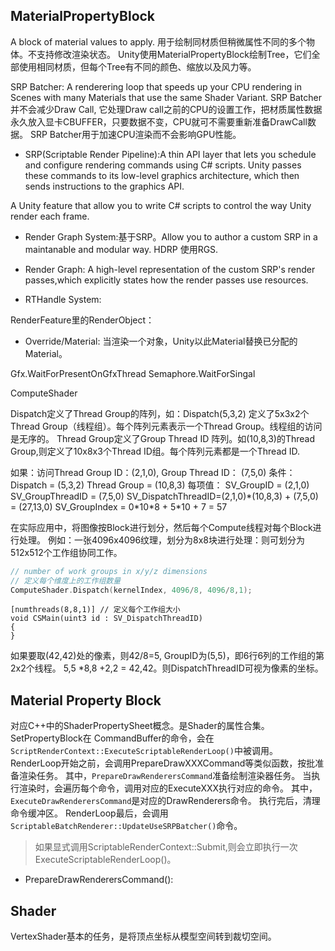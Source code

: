 ## MaterialPropertyBlock
A block of material values to apply. 
用于绘制同材质但稍微属性不同的多个物体。不支持修改渲染状态。
Unity使用MaterialPropertyBlock绘制Tree，它们全部使用相同材质，但每个Tree有不同的颜色、缩放以及风力等。

SRP Batcher:
A renderering loop that speeds up your CPU rendering in Scenes with many Materials that use the same Shader Variant.
SRP Batcher并不会减少Draw Call, 它处理Draw call之前的CPU的设置工作，把材质属性数据永久放入显卡CBUFFER，只要数据不变，CPU就可不需要重新准备DrawCall数据。
SRP Batcher用于加速CPU渲染而不会影响GPU性能。


- SRP(Scriptable Render Pipeline):A thin API layer that lets you schedule and configure rendering commands using C# scripts. Unity passes these commands to its low-level graphics architecture, which then sends instructions to the graphics API.

A Unity feature that allow you to write C# scripts to control the way Unity render each frame.


- Render Graph System:基于SRP。Allow you to author a custom SRP in a maintanable and modular way. HDRP 使用RGS.

- Render Graph: A high-level representation of the custom SRP's render passes,which explicitly states how the render passes use resources.

- RTHandle System: 

RenderFeature里的RenderObject：
- Override/Material: 当渲染一个对象，Unity以此Material替换已分配的Material。





Gfx.WaitForPresentOnGfxThread
	Semaphore.WaitForSingal




ComputeShader


Dispatch定义了Thread Group的阵列，如：Dispatch(5,3,2) 定义了5x3x2个Thread Group（线程组）。每个阵列元素表示一个Thread Group。线程组的访问是无序的。
Thread Group定义了Group Thread ID 阵列。如(10,8,3)的Thread Group,则定义了10x8x3个Thread ID组。每个阵列元素都是一个Thread ID.

如果：访问Thread Group ID：(2,1,0), Group Thread ID： (7,5,0)
条件：
	Dispatch = (5,3,2)
	Thread Group = (10,8,3)
每项值：
	SV_GroupID = (2,1,0)
	SV_GroupThreadID = (7,5,0)
	SV_DispatchThreadID=(2,1,0)\*(10,8,3) + (7,5,0)  = (27,13,0)
	SV_GroupIndex = 0\*10\*8 + 5\*10 + 7 = 57

在实际应用中，将图像按Block进行划分，然后每个Compute线程对每个Block进行处理。
例如：一张4096x4096纹理，划分为8x8块进行处理：则可划分为512x512个工作组协同工作。
```c++
// number of work groups in x/y/z dimensions
// 定义每个维度上的工作组数量
ComputeShader.Dispatch(kernelIndex, 4096/8, 4096/8,1);

```

```hlsl
[numthreads(8,8,1)] // 定义每个工作组大小
void CSMain(uint3 id : SV_DispatchThreadID) 
{
}
```

如果要取(42,42)处的像素，则42/8=5, GroupID为(5,5)，即6行6列的工作组的第2x2个线程。
5,5 \*8,8 +2,2 = 42,42。则DispatchThreadID可视为像素的坐标。


## Material Property Block
对应C++中的ShaderPropertySheet概念。是Shader的属性合集。
SetPropertyBlock在
CommandBuffer的命令，会在`ScriptRenderContext::ExecuteScriptableRenderLoop()`中被调用。
RenderLoop开始之前，会调用PrepareDrawXXXCommand等类似函数，按批准备渲染任务。
其中，`PrepareDrawRenderersCommand`准备绘制渲染器任务。
当执行渲染时，会遍历每个命令，调用对应的ExecuteXXX执行对应的命令。
其中，`ExecuteDrawRenderersCommand`是对应的DrawRenderers命令。
执行完后，清理命令缓冲区。
RenderLoop最后，会调用`ScriptableBatchRenderer::UpdateUseSRPBatcher()`命令。
> 如果显式调用ScriptableRenderContext::Submit,则会立即执行一次ExecuteScriptableRenderLoop()。

- PrepareDrawRenderersCommand(): 


## Shader
VertexShader基本的任务，是将顶点坐标从模型空间转到裁切空间。